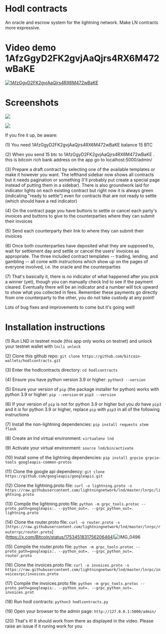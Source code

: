 # Hodl contracts
An oracle and escrow system for the lightning network. Make LN contracts more expressive.

# Video demo 1AfzGgyD2FK2gvjAaQjrs4RX6M472wBaKE 

[![1AfzGgyD2FK2gvjAaQjrs4RX6M472wBaKE ](https://i.ibb.co/6NW9KsL/Screenshot-2021-09-21-10-49-12-PM.png)](https://www.youtube.com/watch?v=0Xhdmy6qtGo)

# Screenshots

![](https://i.ibb.co/9scys8S/Screenshot-2021-07-31-12-05-02-AM.png)

![](https://i.ibb.co/7zbC1x4/Screenshot-2021-07-31-12-05-52-AM.png)

If you fire it up, be aware:

(1) You need 1AfzGgyD2FK2gvjAaQjrs4RX6M472wBaKE balance 15 BTC

(2) When you send 15 btc to 1AfzGgyD2FK2gvjAaQjrs4RX6M472wBaKE . this is bitcoin rich bank address on the app go to localhost:5000/admin/

(3) Prepare a draft contract by selecting one of the available templates or make it however you want. The lefthand sidebar now shows all contracts but it needs pagination or something (I'll probably put create a special page instead of putting them in a sidebar). There is also groundwork laid for indicator lights on each existing contract but right now it is always green (indicating "ready to settle") even for contracts that are not ready to settle (which should have a red indicator)

(4) On the contract page you have buttons to settle or cancel each party's invoices and buttons to give to the counterparties where they can submit their invoices

(5) Send each counterparty their link to where they can submit their invoices

(6) Once both counterparties have deposited what they are supposed to, wait for settlement day and settle or cancel the users' invoices as appropriate. The three included contract templates -- trading, lending, and gambling -- all come with instructions which show up on the pages of everyone involved, i.e. the oracle and the counterparties

(7) That's basically it, there is no indicator of what happened after you pick a winner (yet), though you can manually check lnd to see if the payment cleared. Eventually there will be an indicator and a number will tick upward to show what you collected in fees. Remember these payments go directly from one counterparty to the other, you do not take custody at any point!

Lots of bug fixes and improvements to come but it's going well!

# Installation instructions

(1) Run LND in testnet mode (this app only works on testnet) and unlock your testnet wallet with `lncli unlock`

(2) Clone this github repo: `git clone https://github.com/bitcoin-wallets/hodlcontracts.git`

(3) Enter the hodlcontracts directory: `cd hodlcontracts`

(4) Ensure you have python version 3.9 or higher: `python3 --version`

(5) Ensure your version of `pip` (the package installer for python) works with python 3.9 or higher: `pip --version` or `pip3 --version`

(6) If your version of `pip` is not for python 3.9 or higher but you *do* have `pip3` and it *is* for python 3.9 or higher, replace `pip` with `pip3` in all of the following instructions

(7) Install the non-lightning dependencies: `pip install requests stem flask`

(8) Create an lnd virtual environment: `virtualenv lnd`

(9) Activate your virtual environment: `source lnd/bin/activate`

(10) Install some of the lightning dependencies: `pip install grpcio grpcio-tools googleapis-common-protos`

(11) Clone the google api dependency: `git clone https://github.com/googleapis/googleapis.git`

(12) Clone the lightning.proto file: `curl -o lightning.proto -s https://raw.githubusercontent.com/lightningnetwork/lnd/master/lnrpc/lightning.proto`

(13) Compile the lightning.proto file: `python -m grpc_tools.protoc --proto_path=googleapis:. --python_out=. --grpc_python_out=. lightning.proto`

(14) Clone the router.proto file: `curl -o router.proto -s [https://raw.githubusercontent.com/lightningnetwork/lnd/master/lnrpc/routerrpc/router.proto`](https://x.com/Bitcoin/status/1753451831756206464)![IMG_0496](https://github.com/user-attachments/assets/a8d87271-a0df-4df0-acd2-2b9d7fd4003e)


(15) Compile the router.proto file: `python -m grpc_tools.protoc --proto_path=googleapis:. --python_out=. --grpc_python_out=. router.proto`

(16) Clone the invoices.proto file: `curl -o invoices.proto -s https://raw.githubusercontent.com/lightningnetwork/lnd/master/lnrpc/invoicesrpc/invoices.proto`

(17) Compile the invoices.proto file: `python -m grpc_tools.protoc --proto_path=googleapis:. --python_out=. --grpc_python_out=. invoices.prot`

(18) Run hodl contracts: `python3 hodlcontracts.py`

(19) Open your browser to the admin page: `http://127.0.0.1:5000/admin/`

(20) That's it! It should work from there as displayed in the video. Please raise an issue if it runing work for you
